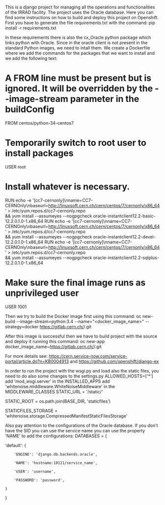 This is a django project for managing all the operations and functionalities of the IRRAD facility. 
The project uses the Oracle database.
Here you can find some instructions on how to build and deploy this project on Openshift.
First you have to generate the file requirements.txt with the command: 
pip install -r requirements.txt

In these requirements there is also the cx_Oracle python package which links python with Oracle.
Since in the oracle client is not present in the standard Python images, we need to intall them.
We create a Dockerfile where we add the commands for the packages that we want to install and we add the following text:

# A FROM line must be present but is ignored. It will be overridden by the --image-stream parameter in the buildConfig
FROM centos/python-34-centos7
# Temporarily switch to root user to install packages
USER root
# Install whatever is necessary. 
RUN echo -e '[cc7-cernonly]\nname=CC7-CERNOnly\nbaseurl=http://linuxsoft.cern.ch/cern/centos/7/cernonly/x86_64' > /etc/yum.repos.d/cc7-cernonly.repo \
    && yum install --assumeyes --nogpgcheck oracle-instantclient12.2-basic-12.2.0.1.0-1.x86_64
RUN echo -e '[cc7-cernonly]\nname=CC7-CERNOnly\nbaseurl=http://linuxsoft.cern.ch/cern/centos/7/cernonly/x86_64' > /etc/yum.repos.d/cc7-cernonly.repo \
    && yum install --assumeyes --nogpgcheck oracle-instantclient12.2-devel-12.2.0.1.0-1.x86_64
RUN echo -e '[cc7-cernonly]\nname=CC7-CERNOnly\nbaseurl=http://linuxsoft.cern.ch/cern/centos/7/cernonly/x86_64' > /etc/yum.repos.d/cc7-cernonly.repo \
    && yum install --assumeyes --nogpgcheck oracle-instantclient12.2-sqlplus-12.2.0.1.0-1.x86_64
# Make sure the final image runs as unprivileged user
USER 1001


Then we try to build the Docker image first using this command: 
oc new-build --image-stream=python:3.4 --name="<docker_image_name>" --strategy=docker https://gitlab.cern.ch/<team>/<project>.git

After this image is successful then we have to build project with the source and deploy it running this command: 
oc new-app docker_image_name~https://gitlab.cern.ch/<team>/<project>.git

For more details see: https://cern.service-now.com/service-portal/article.do?n=KB0004913
and https://github.com/openshift/django-ex


In order to run the project with the wsgi.py and load also the static files, you need to do also some changes to the settings.py
ALLOWED_HOSTS=['*']
add 'mod_wsgi.server' in the INSTALLED_APPS
add 'whitenoise.middleware.WhiteNoiseMiddleware' in the MIDDLEWARE_CLASSES
STATIC_URL = '/static/'

STATIC_ROOT = os.path.join(BASE_DIR, 'staticfiles')


STATICFILES_STORAGE = 'whitenoise.storage.CompressedManifestStaticFilesStorage'

Also pay attention to the configurations of the Oracle database. If you don't have the SID you can use the service name you can use the property 'NAME' to add the configurations:
DATABASES = {
  
  'default': {

        'ENGINE': 'django.db.backends.oracle',

        'NAME': 'hostname:10121/service_name',

        'USER': 'username',

        'PASSWORD': 'password',

    }

}
